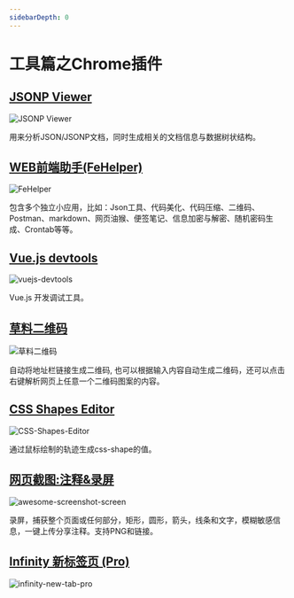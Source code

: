 ```yaml
---
sidebarDepth: 0
---
```


# 工具篇之Chrome插件

## [JSONP Viewer](https://chrome.google.com/webstore/detail/jsonp-viewer/mijkjfpdiidomhagijpedgaeekkadlgp?utm_source=chrome-ntp-icon)

![JSONP Viewer](/img/jsonpViewer.jpg)

用来分析JSON/JSONP文档，同时生成相关的文档信息与数据树状结构。

## [WEB前端助手(FeHelper)](https://chrome.google.com/webstore/detail/web%E5%89%8D%E7%AB%AF%E5%8A%A9%E6%89%8Bfehelper/pkgccpejnmalmdinmhkkfafefagiiiad?utm_source=chrome-ntp-icon)

![FeHelper](/img/FeHelper.jpg)

包含多个独立小应用，比如：Json工具、代码美化、代码压缩、二维码、Postman、markdown、网页油猴、便签笔记、信息加密与解密、随机密码生成、Crontab等等。

## [Vue.js devtools](https://chrome.google.com/webstore/detail/vuejs-devtools/nhdogjmejiglipccpnnnanhbledajbpd?utm_source=chrome-ntp-icon)

![vuejs-devtools](/img/vuejs-devtools.jpg)

Vue.js 开发调试工具。

## [草料二维码](https://chrome.google.com/webstore/detail/%E8%8D%89%E6%96%99%E4%BA%8C%E7%BB%B4%E7%A0%81/moombeodfomdpjnpocobemoiaemednkg?utm_source=chrome-ntp-icon)

![草料二维码](/img/qrCode.jpg)

自动将地址栏链接生成二维码, 也可以根据输入内容自动生成二维码，还可以点击右键解析网页上任意一个二维码图案的内容。

## [CSS Shapes Editor](https://chrome.google.com/webstore/detail/css-shapes-editor/nenndldnbcncjmeacmnondmkkfedmgmp?utm_source=chrome-ntp-icon)

![CSS-Shapes-Editor](/img/CSS-Shapes-Editor.jpg)

通过鼠标绘制的轨迹生成css-shape的值。

## [网页截图:注释&录屏](https://chrome.google.com/webstore/detail/awesome-screenshot-screen/nlipoenfbbikpbjkfpfillcgkoblgpmj?utm_source=chrome-ntp-icon)

![awesome-screenshot-screen](/img/awesome-screenshot-screen.jpg)

录屏，捕获整个页面或任何部分，矩形，圆形，箭头，线条和文字，模糊敏感信息，一键上传分享注释。支持PNG和链接。

## [Infinity 新标签页 (Pro)](https://chrome.google.com/webstore/detail/infinity-new-tab-pro/nnnkddnnlpamobajfibfdgfnbcnkgngh?utm_source=chrome-ntp-icon)

![infinity-new-tab-pro](/img/infinity-new-tab-pro.jpg)